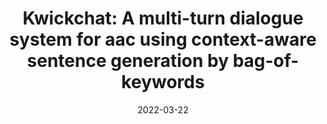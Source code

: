---
title: "Kwickchat: A multi-turn dialogue system for aac using context-aware sentence generation by bag-of-keywords"
collection: publications
permalink: /publication/2022-03-22-kwickchat
excerpt: 'Kwickchat introduces a multi-turn dialogue system optimized for augmentative and alternative communication (AAC), utilizing context-aware sentence generation based on a bag-of-keywords approach.'
date: 2022-03-22
venue: '27th International Conference on Intelligent User Interfaces'
paperurl: 'http://shawnshenjx.github.io/files/Kwickchat.pdf'
citation: 'Shen, J., Yang, B., Dudley, J.J. & Kristensson, P.O. (2022, March). Kwickchat: A multi-turn dialogue system for aac using context-aware sentence generation by bag-of-keywords. In 27th International Conference on Intelligent User Interfaces (pp. 853-867).'
---